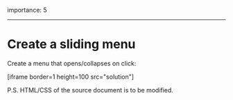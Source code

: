 importance: 5

---

# Create a sliding menu

Create a menu that opens/collapses on click:

[iframe border=1 height=100 src="solution"]

P.S.
HTML/CSS of the source document is to be modified.
